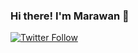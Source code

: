 ### Hi there! I'm Marawan 👋


[![Twitter Follow](https://img.shields.io/twitter/follow/nm1k?color=1DA1F2&logo=twitter&style=for-the-badge)](https://twitter.com/intent/follow?original_referer=https%3A%2F%2Fgithub.com%2FcodeSTACKr&screen_name=nm1k)





<br />




